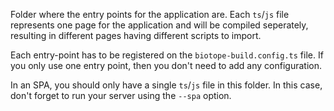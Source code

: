 Folder where the entry points for the application are. Each `ts`/`js` file represents one page for
the application and will be compiled seperately, resulting in different pages having different
scripts to import.

Each entry-point has to be registered on the `biotope-build.config.ts` file. If you only use one
entry point, then you don't need to add any configuration.

In an SPA, you should only have a single `ts`/`js` file in this folder. In this case, don't forget
to run your server using the `--spa` option.
